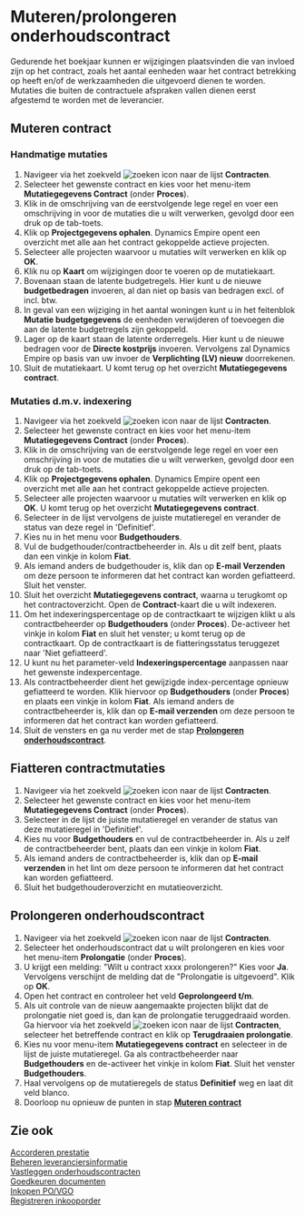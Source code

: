 # Muteren/prolongeren onderhoudscontract

Gedurende het boekjaar kunnen er wijzigingen plaatsvinden die van invloed zijn op het contract, zoals het aantal eenheden waar het contract betrekking op heeft en/of de werkzaamheden die uitgevoerd dienen te worden.
Mutaties die buiten de contractuele afspraken vallen dienen eerst afgestemd te worden met de leverancier.

## Muteren contract

### Handmatige mutaties

1. Navigeer via het zoekveld ![zoeken icon](/assets/images/zoeken.png "zoeken icon") naar de lijst **Contracten**. 
2. Selecteer het gewenste contract en kies voor het menu-item **Mutatiegegevens Contract** (onder **Proces**).
3. Klik in de omschrijving van de eerstvolgende lege regel en voer een omschrijving in voor de mutaties die u wilt verwerken, gevolgd door een druk op de tab-toets.
4. Klik op **Projectgegevens ophalen**. Dynamics Empire opent een overzicht met alle aan het contract gekoppelde actieve projecten.
5. Selecteer alle projecten waarvoor u mutaties wilt verwerken en klik op **OK**.
6. Klik nu op **Kaart** om wijzigingen door te voeren op de mutatiekaart.
7. Bovenaan staan de latente budgetregels. Hier kunt u de nieuwe **budgetbedragen** invoeren, al dan niet op basis van bedragen excl. of incl. btw.
8. In geval van een wijziging in het aantal woningen kunt u in het feitenblok **Mutatie budgetgegevens** de eenheden verwijderen of toevoegen die aan de latente budgetregels zijn gekoppeld.
9. Lager op de kaart staan de latente orderregels. Hier kunt u de nieuwe bedragen voor de **Directe kostprijs** invoeren. Vervolgens zal Dynamics Empire op basis van uw invoer de **Verplichting (LV) nieuw** doorrekenen. 
10. Sluit de mutatiekaart. U komt terug op het overzicht **Mutatiegegevens contract**.

### Mutaties d.m.v. indexering

1. Navigeer via het zoekveld ![zoeken icon](/assets/images/zoeken.png "zoeken icon") naar de lijst **Contracten**. 
2. Selecteer het gewenste contract en kies voor het menu-item **Mutatiegegevens Contract** (onder **Proces**).
3. Klik in de omschrijving van de eerstvolgende lege regel en voer een omschrijving in voor de mutaties die u wilt verwerken, gevolgd door een druk op de tab-toets.
4. Klik op **Projectgegevens ophalen**. Dynamics Empire opent een overzicht met alle aan het contract gekoppelde actieve projecten.
5. Selecteer alle projecten waarvoor u mutaties wilt verwerken en klik op **OK**. U komt terug op het overzicht **Mutatiegegevens contract**.
6. Selecteer in de lijst vervolgens de juiste mutatieregel en verander de status van deze regel in 'Definitief'.
7. Kies nu in het menu voor **Budgethouders**.
8. Vul de budgethouder/contractbeheerder in. Als u dit zelf bent, plaats dan een vinkje in kolom **Fiat**.
9. Als iemand anders de budgethouder is, klik dan op **E-mail Verzenden** om deze persoon te informeren dat het contract kan worden gefiatteerd. Sluit het venster.
10. Sluit het overzicht **Mutatiegegevens contract**, waarna u terugkomt op het contractoverzicht. Open de **Contract**-kaart die u wilt indexeren.
11. Om het indexeringspercentage op de contractkaart te wijzigen klikt u als contractbeheerder op **Budgethouders** (onder **Proces**). De-activeer het vinkje in kolom **Fiat** en sluit het venster; u komt terug op de contractkaart. Op de contractkaart is de fiatteringsstatus teruggezet naar 'Niet gefiatteerd'. 
12. U kunt nu het parameter-veld **Indexeringspercentage** aanpassen naar het gewenste indexpercentage.
13.  Als contractbeheerder dient het gewijzigde index-percentage opnieuw gefiatteerd te worden. Klik hiervoor op **Budgethouders** (onder **Proces**) en plaats een vinkje in kolom **Fiat**. Als iemand anders de contractbeheerder is, klik dan op **E-mail verzenden** om deze persoon te informeren dat het contract kan worden gefiatteerd.
14. Sluit de vensters en ga nu verder met de stap **[Prolongeren onderhoudscontract](#Prolongeren-onderhoudscontract)**.

## Fiatteren contractmutaties

1. Navigeer via het zoekveld ![zoeken icon](/assets/images/zoeken.png "zoeken icon") naar de lijst **Contracten**. 
2. Selecteer het gewenste contract en kies voor het menu-item **Mutatiegegevens Contract** (onder **Proces**).
3. Selecteer in de lijst de juiste mutatieregel en verander de status van deze mutatieregel in 'Definitief'.
4. Kies nu voor **Budgethouders** en vul de contractbeheerder in. Als u zelf de contractbeheerder bent, plaats dan een vinkje in kolom **Fiat**.
5. Als iemand anders de contractbeheerder is, klik dan op **E-mail verzenden** in het lint om deze persoon te informeren dat het contract kan worden gefiatteerd.
6. Sluit het budgethouderoverzicht en mutatieoverzicht.

## Prolongeren onderhoudscontract

1. Navigeer via het zoekveld ![zoeken icon](/assets/images/zoeken.png "zoeken icon") naar de lijst **Contracten**. 
2. Selecteer het onderhoudscontract dat u wilt prolongeren en kies voor het menu-item **Prolongatie** (onder **Proces**).
3. U krijgt een melding: "Wilt u contract xxxx prolongeren?" Kies voor **Ja**. Vervolgens verschijnt de melding dat de "Prolongatie is uitgevoerd". Klik op **OK**.
4. Open het contract en controleer het veld **Geprolongeerd t/m**.
5. Als uit controle van de nieuw aangemaakte projecten blijkt dat de prolongatie niet goed is, dan kan de prolongatie teruggedraaid worden. Ga hiervoor via het zoekveld ![zoeken icon](/assets/images/zoeken.png "zoeken icon") naar de lijst **Contracten**, selecteer het betreffende contract en klik op **Terugdraaien prolongatie**.
6. Kies nu voor menu-item **Mutatiegegevens contract** en selecteer in de lijst de juiste mutatieregel. Ga als contractbeheerder naar **Budgethouders** en de-activeer het vinkje in kolom **Fiat**. Sluit het venster **Budgethouders**.
7. Haal vervolgens op de mutatieregels de status **Definitief** weg en laat dit veld blanco.
8. Doorloop nu opnieuw de punten in stap **[Muteren contract](#Muteren-contract)**

## Zie ook

[Accorderen prestatie](../accorderen-prestatie/)  
[Beheren leveranciersinformatie](../beheren-leveranciersinformatie/)  
[Vastleggen onderhoudscontracten](../beheren-onderhoudscontracten/)  
[Goedkeuren documenten](../goedkeuren-documenten/)  
[Inkopen PO/VGO](../inkopen-po-vgo/)  
[Registreren inkooporder](../registreren-inkooporder/)  

